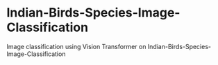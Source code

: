 # Indian-Birds-Species-Image-Classification
Image classification using Vision Transformer on Indian-Birds-Species-Image-Classification
